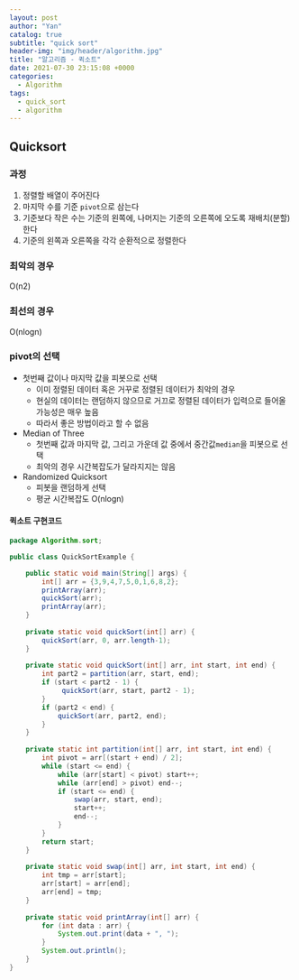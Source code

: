 ```yaml
---
layout: post
author: "Yan"
catalog: true
subtitle: "quick sort"
header-img: "img/header/algorithm.jpg"
title: "알고리즘 - 퀵소트"
date: 2021-07-30 23:15:08 +0000
categories:
  - Algorithm
tags:
  - quick_sort
  - algorithm
---
```


## Quicksort

### 과정

1. 정렬할 배열이 주어진다
2. 마지막 수를 기준 `pivot`으로 삼는다
3. 기준보다 작은 수는 기준의 왼쪽에, 나머지는 기준의 오른쪽에 오도록 재배치(분할)한다
4. 기준의 왼쪽과 오른쪽을 각각 순환적으로 정렬한다

### 최악의 경우
O(n2)

### 최선의 경우
O(nlogn)

### pivot의 선택
- 첫번째 값이나 마지막 값을 피봇으로 선택
    - 이미 정렬된 데이터 혹은 거꾸로 정렬된 데이터가 최악의 경우
    - 현실의 데이터는 랜덤하지 않으므로 거끄로 정렬된 데이터가 입력으로 들어올 가능성은 매우 높음
    - 따라서 좋은 방법이라고 할 수 없음
- Median of Three
    - 첫번째 값과 마지막 값, 그리고 가운데 값 중에서 중간값`median`을 피봇으로 선택
    - 최악의 경우 시간복잡도가 달라지지는 않음
- Randomized Quicksort
    - 피봇을 랜덤하게 선택
    - 평균 시간복잡도 O(nlogn)

#### 퀵소트 구현코드
```java
package Algorithm.sort;

public class QuickSortExample {

	public static void main(String[] args) {
		int[] arr = {3,9,4,7,5,0,1,6,8,2};
		printArray(arr);
		quickSort(arr);
		printArray(arr);
	}
	
	private static void quickSort(int[] arr) {
		quickSort(arr, 0, arr.length-1);
	}
	
	private static void quickSort(int[] arr, int start, int end) {
		int part2 = partition(arr, start, end);
		if (start < part2 - 1) {
			 quickSort(arr, start, part2 - 1);
		}
		if (part2 < end) {
			quickSort(arr, part2, end);
		}
	}
	
	private static int partition(int[] arr, int start, int end) {
		int pivot = arr[(start + end) / 2];
		while (start <= end) {
			while (arr[start] < pivot) start++;
			while (arr[end] > pivot) end--;
			if (start <= end) {
				swap(arr, start, end);
				start++;
				end--;
			}
		}
		return start;
	}
	
	private static void swap(int[] arr, int start, int end) {
		int tmp = arr[start];
		arr[start] = arr[end];
		arr[end] = tmp;
	}
	
	private static void printArray(int[] arr) {
		for (int data : arr) {
			System.out.print(data + ", ");
		}
		System.out.println();
	}
}
```